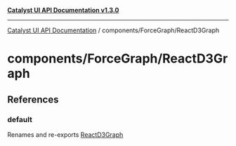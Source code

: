 [**Catalyst UI API Documentation v1.3.0**](../../../README.md)

---

[Catalyst UI API Documentation](../../../README.md) / components/ForceGraph/ReactD3Graph

# components/ForceGraph/ReactD3Graph

## References

### default

Renames and re-exports [ReactD3Graph](../variables/ReactD3Graph.md)
